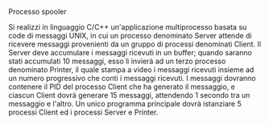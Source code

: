 Processo spooler

Si realizzi in linguaggio C/C++ un'applicazione multiprocesso basata su code di messaggi UNIX, in cui un processo denominato Server attende di ricevere messaggi provenienti da un gruppo di processi denominati Client. 
Il Server deve accumulare i messaggi ricevuti in un buffer; quando saranno stati accumulati 10 messaggi, esso lì invierà ad un terzo processo denominato Printer, il quale stampa a video i messaggi ricevuti insieme ad un numero progressivo che conti i messaggi ricevuti.
I messaggi dovranno contenere il PID del processo Client che ha generato il messaggio, e ciascun Client dovrà generare 15 messaggi, attendendo 1 secondo tra un messaggio e l'altro. Un unico programma principale dovrà istanziare 5 processi Client ed i processi Server e Printer.

